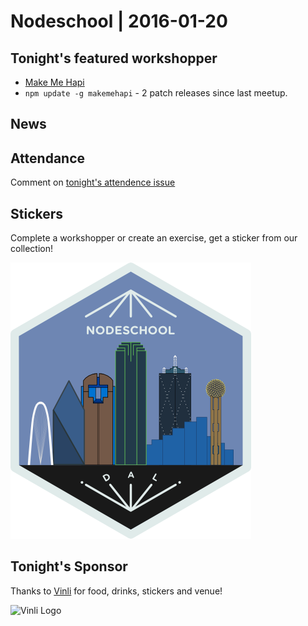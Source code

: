 # Nodeschool | 2016-01-20

## Tonight's featured workshopper

- [Make Me Hapi](https://www.npmjs.com/package/makemehapi)
 - `npm update -g makemehapi` - 2 patch releases since last meetup.

## News


## Attendance

Comment on [tonight's attendence issue](https://github.com/nodeschool/dallas/issues/71)

## Stickers

Complete a workshopper or create an exercise, get a sticker from our collection!

![Nodeschool Dallas](images/nodeschool-dallas-skyline.png)

## Tonight's Sponsor

Thanks to [Vinli](http://www.vin.li) for food, drinks, stickers and venue!

![Vinli Logo](https://www.vin.li/assets/press/logos/vinli-logo-single-color.png)
